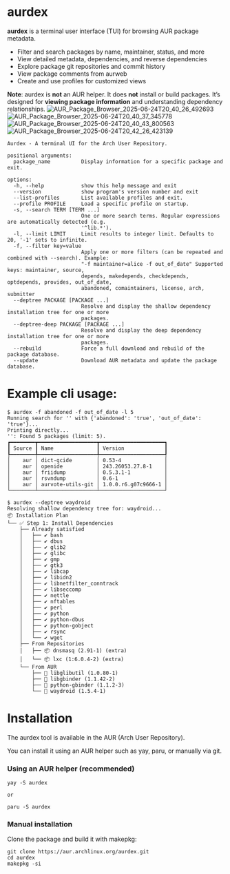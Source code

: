 # aurdex

**aurdex** is a terminal user interface (TUI) for browsing AUR package metadata.

- Filter and search packages by name, maintainer, status, and more
- View detailed metadata, dependencies, and reverse dependencies
- Explore package git repositories and commit history
- View package comments from aurweb
- Create and use profiles for customized views

**Note**: aurdex is **not** an AUR helper. It does **not** install or build packages.
It’s designed for **viewing package information** and understanding dependency relationships.
![AUR_Package_Browser_2025-06-24T20_40_26_492693](https://github.com/user-attachments/assets/d63b2ba5-e6cb-4c4d-a31e-6b355120fdcb)
![AUR_Package_Browser_2025-06-24T20_40_37_345778](https://github.com/user-attachments/assets/cf1bcaba-79b1-47f6-99d8-7afeb6105611)
![AUR_Package_Browser_2025-06-24T20_40_43_800563](https://github.com/user-attachments/assets/11398438-f363-49f2-a42b-7ae9ce433228)
![AUR_Package_Browser_2025-06-24T20_42_26_423139](https://github.com/user-attachments/assets/bece2564-7133-4436-a665-144311c83e29)

```
Aurdex - A terminal UI for the Arch User Repository.

positional arguments:
  package_name          Display information for a specific package and exit.

options:
  -h, --help            show this help message and exit
  --version             show program's version number and exit
  --list-profiles       List available profiles and exit.
  --profile PROFILE     Load a specific profile on startup.
  -s, --search TERM [TERM ...]
                        One or more search terms. Regular expressions are automatically detected (e.g.
                        '^lib.*').
  -l, --limit LIMIT     Limit results to integer limit. Defaults to 20, '-1' sets to infinite.
  -f, --filter key=value
                        Apply one or more filters (can be repeated and combined with --search). Example:
                        "-f maintainer=alice -f out_of_date" Supported keys: maintainer, source,
                        depends, makedepends, checkdepends, optdepends, provides, out_of_date,
                        abandoned, comaintainers, license, arch, submitter
  --deptree PACKAGE [PACKAGE ...]
                        Resolve and display the shallow dependency installation tree for one or more
                        packages.
  --deptree-deep PACKAGE [PACKAGE ...]
                        Resolve and display the deep dependency installation tree for one or more
                        packages.
  --rebuild             Force a full download and rebuild of the package database.
  --update              Download AUR metadata and update the package database.
```
# Example cli usage:
```
$ aurdex -f abandoned -f out_of_date -l 5
Running search for '' with {'abandoned': 'true', 'out_of_date': 'true'}...
Printing directly...
'': Found 5 packages (limit: 5).
┏━━━━━━━━┳━━━━━━━━━━━━━━━━━━━┳━━━━━━━━━━━━━━━━━━━━━┓
┃ Source ┃ Name              ┃ Version             ┃
┡━━━━━━━━╇━━━━━━━━━━━━━━━━━━━╇━━━━━━━━━━━━━━━━━━━━━┩
│    aur │ dict-gcide        │ 0.53-4              │
│    aur │ openide           │ 243.26053.27.8-1    │
│    aur │ friidump          │ 0.5.3.1-1           │
│    aur │ rsvndump          │ 0.6-1               │
│    aur │ aurvote-utils-git │ 1.0.0.r6.g07c9666-1 │
└────────┴───────────────────┴─────────────────────┘

$ aurdex --deptree waydroid
Resolving shallow dependency tree for: waydroid...
📦 Installation Plan
└── ✅ Step 1: Install Dependencies
    ├── Already satisfied
    │   ├── ✔️ bash
    │   ├── ✔️ dbus
    │   ├── ✔️ glib2
    │   ├── ✔️ glibc
    │   ├── ✔️ gmp
    │   ├── ✔️ gtk3
    │   ├── ✔️ libcap
    │   ├── ✔️ libidn2
    │   ├── ✔️ libnetfilter_conntrack
    │   ├── ✔️ libseccomp
    │   ├── ✔️ nettle
    │   ├── ✔️ nftables
    │   ├── ✔️ perl
    │   ├── ✔️ python
    │   ├── ✔️ python-dbus
    │   ├── ✔️ python-gobject
    │   ├── ✔️ rsync
    │   └── ✔️ wget
    ├── From Repositories
    │   ├── 📦 dnsmasq (2.91-1) (extra)
    │   └── 📦 lxc (1:6.0.4-2) (extra)
    └── From AUR
        ├── 🔨 libglibutil (1.0.80-1)
        ├── 🔨 libgbinder (1.1.42-2)
        ├── 🔨 python-gbinder (1.1.2-3)
        └── 🔨 waydroid (1.5.4-1)
```

# Installation

The aurdex tool is available in the AUR (Arch User Repository).

You can install it using an AUR helper such as yay, paru, or manually via git.

### Using an AUR helper (recommended)

```
yay -S aurdex

or

paru -S aurdex
```

### Manual installation

Clone the package and build it with makepkg:

```
git clone https://aur.archlinux.org/aurdex.git
cd aurdex
makepkg -si
```
